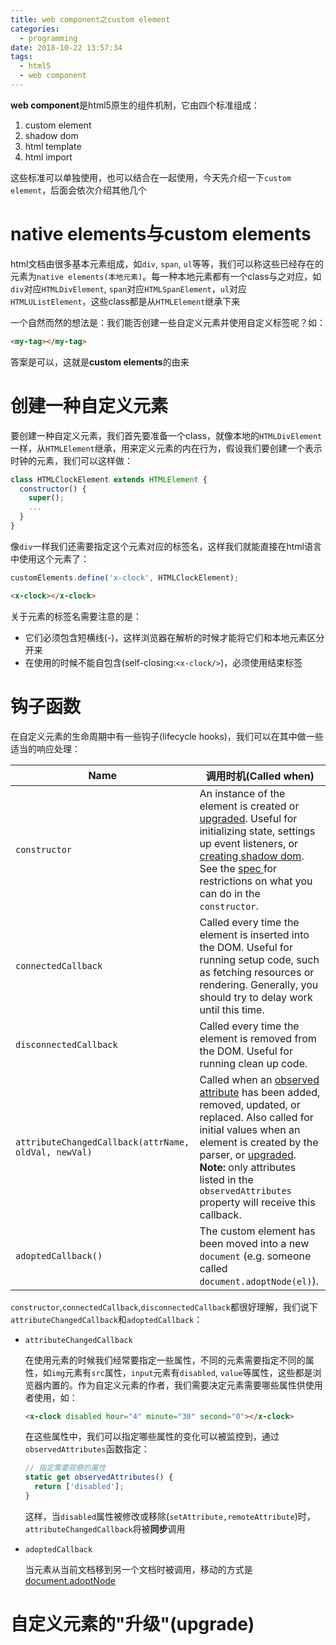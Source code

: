```yaml
---
title: web component之custom element
categories:
  - programming
date: 2018-10-22 13:57:34
tags:
  - html5
  - web component
---
```


**web component**是html5原生的组件机制，它由四个标准组成：

1. custom element
2. shadow dom
3. html template
4. html import

这些标准可以单独使用，也可以结合在一起使用，今天先介绍一下`custom element`，后面会依次介绍其他几个

# native elements与custom elements

html文档由很多基本元素组成，如`div`, `span`, `ul`等等，我们可以称这些已经存在的元素为`native elements(本地元素)`。每一种本地元素都有一个class与之对应，如`div`对应`HTMLDivElement`, `span`对应`HTMLSpanElement`，`ul`对应`HTMLUListElement`，这些class都是从`HTMLElement`继承下来

一个自然而然的想法是：我们能否创建一些自定义元素并使用自定义标签呢？如：

```html
<my-tag></my-tag>
```

答案是可以，这就是**custom elements**的由来

# 创建一种自定义元素

要创建一种自定义元素，我们首先要准备一个class，就像本地的`HTMLDivElement`一样，从`HTMLElement`继承，用来定义元素的内在行为，假设我们要创建一个表示时钟的元素，我们可以这样做：

```javascript
class HTMLClockElement extends HTMLElement {
  constructor() {
    super();
    ...
  }
}
```

像`div`一样我们还需要指定这个元素对应的标签名，这样我们就能直接在html语言中使用这个元素了：

```javascript
customElements.define('x-clock', HTMLClockElement);
```

```html
<x-clock></x-clock>
```

关于元素的标签名需要注意的是：

- 它们必须包含短横线(-)，这样浏览器在解析的时候才能将它们和本地元素区分开来
- 在使用的时候不能自包含(self-closing:`<x-clock/>`)，必须使用结束标签

# 钩子函数

在自定义元素的生命周期中有一些钩子(lifecycle hooks)，我们可以在其中做一些适当的响应处理：

| Name                                                 | 调用时机(Called when)                                        |
| ---------------------------------------------------- | ------------------------------------------------------------ |
| `constructor`                                        | An instance of the element is created or [upgraded](https://developers.google.com/web/fundamentals/web-components/customelements#upgrades). Useful for initializing state, settings up event listeners, or [creating shadow dom](https://developers.google.com/web/fundamentals/web-components/customelements#shadowdom). See the [spec ](https://html.spec.whatwg.org/multipage/scripting.html#custom-element-conformance)for restrictions on what you can do in the `constructor`. |
| `connectedCallback`                                  | Called every time the element is inserted into the DOM. Useful for running setup code, such as fetching resources or rendering. Generally, you should try to delay work until this time. |
| `disconnectedCallback`                               | Called every time the element is removed from the DOM. Useful for running clean up code. |
| `attributeChangedCallback(attrName, oldVal, newVal)` | Called when an [observed attribute](https://developers.google.com/web/fundamentals/web-components/customelements#attrchanges) has been added, removed, updated, or replaced. Also called for initial values when an element is created by the parser, or [upgraded](https://developers.google.com/web/fundamentals/web-components/customelements#upgrades). **Note:** only attributes listed in the `observedAttributes` property will receive this callback. |
| `adoptedCallback()`                                  | The custom element has been moved into a new `document` (e.g. someone called `document.adoptNode(el)`). |

`constructor`,`connectedCallback`,`disconnectedCallback`都很好理解，我们说下`attributeChangedCallback`和`adoptedCallback`：

- `attributeChangedCallback`

  在使用元素的时候我们经常要指定一些属性，不同的元素需要指定不同的属性，如`img`元素有`src`属性，`input`元素有`disabled`, `value`等属性，这些都是浏览器内置的。作为自定义元素的作者，我们需要决定元素需要哪些属性供使用者使用，如：

  ```html
  <x-clock disabled hour="4" minute="30" second="0"></x-clock>
  ```

  在这些属性中，我们可以指定哪些属性的变化可以被监控到，通过`observedAttributes`函数指定：

  ```javascript
  // 指定需要观察的属性
  static get observedAttributes() {
    return ['disabled'];
  }
  ```

  这样，当`disabled`属性被修改或移除(`setAttribute,remoteAttribute`)时，`attributeChangedCallback`将被**同步**调用

- `adoptedCallback`

  当元素从当前文档移到另一个文档时被调用，移动的方式是[document.adoptNode](https://developer.mozilla.org/en-US/docs/Web/API/Document/adoptNode)

# 自定义元素的"升级"(upgrade)


